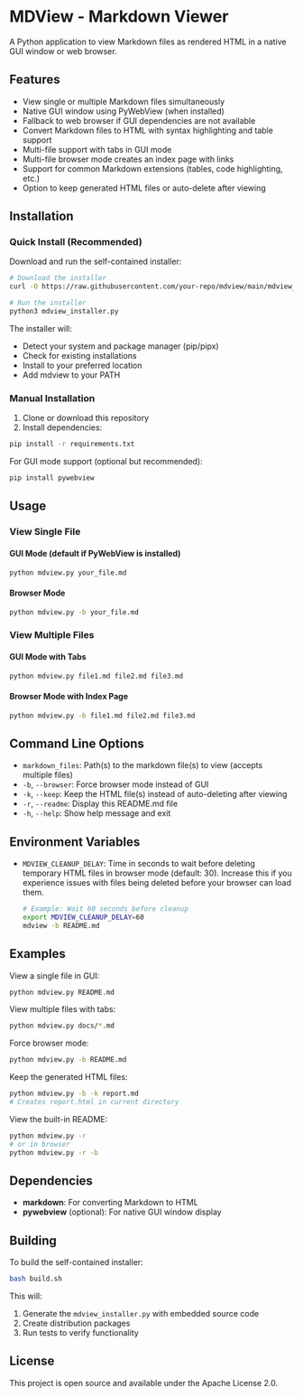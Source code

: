 # MDView - Markdown Viewer

A Python application to view Markdown files as rendered HTML in a native GUI window or web browser.

## Features

- View single or multiple Markdown files simultaneously
- Native GUI window using PyWebView (when installed)
- Fallback to web browser if GUI dependencies are not available
- Convert Markdown files to HTML with syntax highlighting and table support
- Multi-file support with tabs in GUI mode
- Multi-file browser mode creates an index page with links
- Support for common Markdown extensions (tables, code highlighting, etc.)
- Option to keep generated HTML files or auto-delete after viewing

## Installation

### Quick Install (Recommended)

Download and run the self-contained installer:

```bash
# Download the installer
curl -O https://raw.githubusercontent.com/your-repo/mdview/main/mdview_installer.py

# Run the installer
python3 mdview_installer.py
```

The installer will:
- Detect your system and package manager (pip/pipx)
- Check for existing installations
- Install to your preferred location
- Add mdview to your PATH

### Manual Installation

1. Clone or download this repository
2. Install dependencies:

```bash
pip install -r requirements.txt
```

For GUI mode support (optional but recommended):

```bash
pip install pywebview
```


## Usage

### View Single File

#### GUI Mode (default if PyWebView is installed)
```bash
python mdview.py your_file.md
```

#### Browser Mode
```bash
python mdview.py -b your_file.md
```

### View Multiple Files

#### GUI Mode with Tabs
```bash
python mdview.py file1.md file2.md file3.md
```

#### Browser Mode with Index Page
```bash
python mdview.py -b file1.md file2.md file3.md
```

## Command Line Options

- `markdown_files`: Path(s) to the markdown file(s) to view (accepts multiple files)
- `-b`, `--browser`: Force browser mode instead of GUI
- `-k`, `--keep`: Keep the HTML file(s) instead of auto-deleting after viewing
- `-r`, `--readme`: Display this README.md file
- `-h`, `--help`: Show help message and exit

## Environment Variables

- `MDVIEW_CLEANUP_DELAY`: Time in seconds to wait before deleting temporary HTML files in browser mode (default: 30).
  Increase this if you experience issues with files being deleted before your browser can load them.

  ```bash
  # Example: Wait 60 seconds before cleanup
  export MDVIEW_CLEANUP_DELAY=60
  mdview -b README.md
  ```

## Examples

View a single file in GUI:
```bash
python mdview.py README.md
```

View multiple files with tabs:
```bash
python mdview.py docs/*.md
```

Force browser mode:
```bash
python mdview.py -b README.md
```

Keep the generated HTML files:
```bash
python mdview.py -b -k report.md
# Creates report.html in current directory
```

View the built-in README:
```bash
python mdview.py -r
# or in browser
python mdview.py -r -b
```

## Dependencies

- **markdown**: For converting Markdown to HTML
- **pywebview** (optional): For native GUI window display

## Building

To build the self-contained installer:

```bash
bash build.sh
```

This will:
1. Generate the `mdview_installer.py` with embedded source code
2. Create distribution packages
3. Run tests to verify functionality

## License

This project is open source and available under the Apache License 2.0.